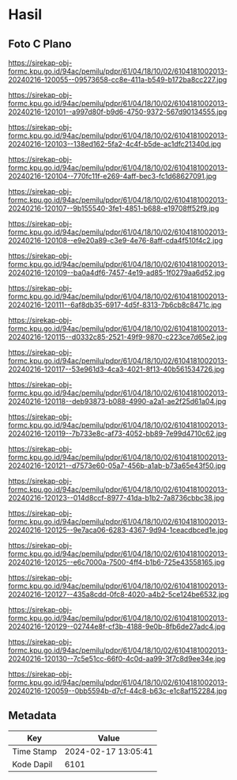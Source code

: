 # Hasil

## Foto C Plano

https://sirekap-obj-formc.kpu.go.id/94ac/pemilu/pdpr/61/04/18/10/02/6104181002013-20240216-120055--09573658-cc8e-411a-b549-b172ba8cc227.jpg

https://sirekap-obj-formc.kpu.go.id/94ac/pemilu/pdpr/61/04/18/10/02/6104181002013-20240216-120101--a997d80f-b9d6-4750-9372-567d90134555.jpg

https://sirekap-obj-formc.kpu.go.id/94ac/pemilu/pdpr/61/04/18/10/02/6104181002013-20240216-120103--138ed162-5fa2-4c4f-b5de-ac1dfc21340d.jpg

https://sirekap-obj-formc.kpu.go.id/94ac/pemilu/pdpr/61/04/18/10/02/6104181002013-20240216-120104--770fc11f-e269-4aff-bec3-fc1d68627091.jpg

https://sirekap-obj-formc.kpu.go.id/94ac/pemilu/pdpr/61/04/18/10/02/6104181002013-20240216-120107--9b155540-3fe1-4851-b688-e19708ff52f9.jpg

https://sirekap-obj-formc.kpu.go.id/94ac/pemilu/pdpr/61/04/18/10/02/6104181002013-20240216-120108--e9e20a89-c3e9-4e76-8aff-cda4f510f4c2.jpg

https://sirekap-obj-formc.kpu.go.id/94ac/pemilu/pdpr/61/04/18/10/02/6104181002013-20240216-120109--ba0a4df6-7457-4e19-ad85-1f0279aa6d52.jpg

https://sirekap-obj-formc.kpu.go.id/94ac/pemilu/pdpr/61/04/18/10/02/6104181002013-20240216-120111--6af8db35-6917-4d5f-8313-7b6cb8c8471c.jpg

https://sirekap-obj-formc.kpu.go.id/94ac/pemilu/pdpr/61/04/18/10/02/6104181002013-20240216-120115--d0332c85-2521-49f9-9870-c223ce7d65e2.jpg

https://sirekap-obj-formc.kpu.go.id/94ac/pemilu/pdpr/61/04/18/10/02/6104181002013-20240216-120117--53e961d3-4ca3-4021-8f13-40b561534726.jpg

https://sirekap-obj-formc.kpu.go.id/94ac/pemilu/pdpr/61/04/18/10/02/6104181002013-20240216-120118--deb93873-b088-4990-a2a1-ae2f25d61a04.jpg

https://sirekap-obj-formc.kpu.go.id/94ac/pemilu/pdpr/61/04/18/10/02/6104181002013-20240216-120119--7b733e8c-af73-4052-bb89-7e99d4710c62.jpg

https://sirekap-obj-formc.kpu.go.id/94ac/pemilu/pdpr/61/04/18/10/02/6104181002013-20240216-120121--d7573e60-05a7-456b-a1ab-b73a65e43f50.jpg

https://sirekap-obj-formc.kpu.go.id/94ac/pemilu/pdpr/61/04/18/10/02/6104181002013-20240216-120123--014d8ccf-8977-41da-b1b2-7a8736cbbc38.jpg

https://sirekap-obj-formc.kpu.go.id/94ac/pemilu/pdpr/61/04/18/10/02/6104181002013-20240216-120125--9e7aca06-6283-4367-9d94-1ceacdbced1e.jpg

https://sirekap-obj-formc.kpu.go.id/94ac/pemilu/pdpr/61/04/18/10/02/6104181002013-20240216-120125--e6c7000a-7500-4ff4-b1b6-725e43558165.jpg

https://sirekap-obj-formc.kpu.go.id/94ac/pemilu/pdpr/61/04/18/10/02/6104181002013-20240216-120127--435a8cdd-0fc8-4020-a4b2-5ce124be6532.jpg

https://sirekap-obj-formc.kpu.go.id/94ac/pemilu/pdpr/61/04/18/10/02/6104181002013-20240216-120129--02744e8f-cf3b-4188-9e0b-8fb6de27adc4.jpg

https://sirekap-obj-formc.kpu.go.id/94ac/pemilu/pdpr/61/04/18/10/02/6104181002013-20240216-120130--7c5e51cc-66f0-4c0d-aa99-3f7c8d9ee34e.jpg

https://sirekap-obj-formc.kpu.go.id/94ac/pemilu/pdpr/61/04/18/10/02/6104181002013-20240216-120059--0bb5594b-d7cf-44c8-b63c-e1c8af152284.jpg


## Metadata

| Key        | Value               |
| ---------- | ------------------- |
| Time Stamp | 2024-02-17 13:05:41 |
| Kode Dapil | 6101                |



